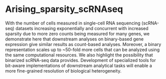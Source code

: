 # Arising_sparsity_scRNAseq

With the number of cells measured in single-cell RNA sequencing (scRNA-seq) datasets increasing exponentially and concurrent with increased sparsity due to more zero counts being measured for many genes, we demonstrate here that downstream analyses on binary-based gene expression give similar results as count-based analyses. Moreover, a binary representation scales up to ~50-fold more cells that can be analyzed using the same computational resources. We also highlight the possibility that binarized scRNA-seq data provides. Development of specialized tools for bit-aware implementations of downstream analytical tasks will enable a more fine-grained resolution of biological heterogeneity.
